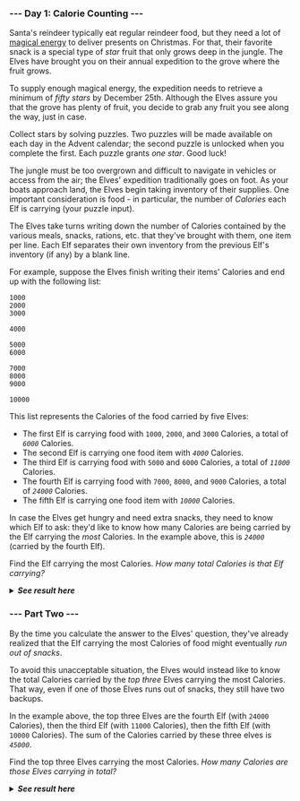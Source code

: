 ﻿### --- Day 1: Calorie Counting ---

Santa's reindeer typically eat regular reindeer food, but they need a lot
of [magical energy](https://adventofcode.com/2018/day/25) to deliver presents on Christmas. For that, their
favorite snack is a special type of *star* fruit that only grows deep in the
jungle. The Elves have brought you on their annual expedition to the grove
where the fruit grows.

To supply enough magical energy, the expedition needs to retrieve a minimum
of *fifty stars* by December 25th. Although the Elves assure you that the
grove has plenty of fruit, you decide to grab any fruit you see along the
way, just in case.

Collect stars by solving puzzles. Two puzzles will be made available on
each day in the Advent calendar; the second puzzle is unlocked when you
complete the first. Each puzzle grants *one star*. Good luck!

The jungle must be too overgrown and difficult to navigate in vehicles or
access from the air; the Elves' expedition traditionally goes on foot. As
your boats approach land, the Elves begin taking inventory of their
supplies. One important consideration is food - in particular, the number
of *Calories* each Elf is carrying (your puzzle input).

The Elves take turns writing down the number of Calories contained by the
various meals, snacks, rations, etc. that they've brought with them, one
item per line. Each Elf separates their own inventory from the previous
Elf's inventory (if any) by a blank line.

For example, suppose the Elves finish writing their items' Calories and end
up with the following list:

	1000
	2000
	3000

	4000

	5000
	6000

	7000
	8000
	9000

	10000

This list represents the Calories of the food carried by five Elves:

- The first Elf is carrying food with `1000`, `2000`, and `3000` Calories, a total of *`6000`* Calories.
- The second Elf is carrying one food item with *`4000`* Calories.
- The third Elf is carrying food with `5000` and `6000` Calories, a total of *`11000`* Calories.
- The fourth Elf is carrying food with `7000`, `8000`, and `9000` Calories, a total of *`24000`* Calories.
- The fifth Elf is carrying one food item with *`10000`* Calories.

In case the Elves get hungry and need extra snacks, they need to know which
Elf to ask: they'd like to know how many Calories are being carried by the
Elf carrying the *most* Calories. In the example above, this is *`24000`*
(carried by the fourth Elf).

Find the Elf carrying the most Calories. *How many total Calories is that
Elf carrying?*

<details>
  <summary><strong><em>See result here</em></strong></summary>
	Your puzzle answer was <strong><em>69310</em></strong>.
</details>

### --- Part Two ---

By the time you calculate the answer to the Elves' question, they've
already realized that the Elf carrying the most Calories of food might
eventually *run out of snacks*.

To avoid this unacceptable situation, the Elves would instead like to know
the total Calories carried by the *top three* Elves carrying the most
Calories. That way, even if one of those Elves runs out of snacks, they
still have two backups.

In the example above, the top three Elves are the fourth Elf (with `24000`
Calories), then the third Elf (with `11000` Calories), then the fifth Elf
(with `10000` Calories). The sum of the Calories carried by these three elves
is *`45000`*.

Find the top three Elves carrying the most Calories. *How many Calories are
those Elves carrying in total?*

<details>
  <summary><strong><em>See result here</em></strong></summary>
	Your puzzle answer was <strong><em>206104</em></strong>.
</details>